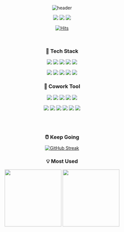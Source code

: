 <div align="center">

![header](https://capsule-render.vercel.app/api?type=waving&color=a277fe&height=250&section=header&text=Jaewon%20Jang&fontColor=cad1d9&fontSize=80&animation=fadeIn&fontAlignY=38&desc=%20&descAlignY=62&descAlign=62)

<p>
  <a href="https://velog.io/@jewon119/" target="_blank"><img src="https://img.shields.io/badge/Blog-007474?style=flat-square&logo=GitHub%20Sponsors&logoColor=white"/></a>
  <a href="mailto:jewon119@gmail.com" target="_blank"><img src="https://img.shields.io/badge/jewon119-EA4335?style=flat-square&logo=Gmail&logoColor=white"/></a>
  <a href="https://www.instagram.com/jewon119" target="_blank"><img src="https://img.shields.io/badge/Instagram-E4405F?style=flat-square&logo=Instagram&logoColor=white"/></a>
</p>

[![Hits](https://hits.seeyoufarm.com/api/count/incr/badge.svg?url=https%3A%2F%2Fgithub.com%2FJang-Jaewon&count_bg=%2379C83D&title_bg=%23555555&icon=&icon_color=%23E7E7E7&title=Visit&edge_flat=false)](https://hits.seeyoufarm.com)       

</div>

<br>


<div align="center">

###  💪 Tech Stack
<p>
  <img src="https://img.shields.io/badge/Python-3776AB?style=flat-square&logo=Python&logoColor=white"/>
  <img src="https://img.shields.io/badge/Django-092E20?style=flat-square&logo=Django&logoColor=white"/>
  <img src="https://img.shields.io/badge/FastAPI-009688?style=flat-square&logo=fastapi&logoColor=white"/>
  <img src="https://img.shields.io/badge/Typescripe-3178C6?style=flat-square&logo=Typescript&logoColor=white"/>
  <img src="https://img.shields.io/badge/NestJs-E0234E?style=flat-square&logo=nestjs&logoColor=white"/>
</p>
<p>  
  <img src="https://img.shields.io/badge/Mysql-4479A1?style=flat-square&logo=Mysql&logoColor=white"/>
  <img src="https://img.shields.io/badge/PostgreSQL-4169E1?style=flat-square&logo=Mysql&logoColor=white"/>
  <img src="https://img.shields.io/badge/Docker-2496ED?style=flat-square&logo=Docker&logoColor=white"/>
  <img src="https://img.shields.io/badge/AWS-232F3E?style=flat-square&logo=Amazon&logoColor=white"/>
  <img src="https://img.shields.io/badge/NGINX-009639?style=flat-square&logo=NGINX&logoColor=white"/>
</p>



###  🤝 Cowork Tool
<p>
  <img src="https://img.shields.io/badge/Git-F05032?style=flat-square&logo=Git&logoColor=white"/>
  <img src="https://img.shields.io/badge/GitHub-181717?style=flat-square&logo=GitHub&logoColor=white"/>
  <img src="https://img.shields.io/badge/Sourcetree-0052CC?style=flat-square&logo=Sourcetree&logoColor=white"/>
  <img src="https://img.shields.io/badge/Postman-FF6C37?style=flat-square&logo=Postman&logoColor=white"/>
  <img src="https://img.shields.io/badge/Swagger-85EA2D?style=flat-square&logo=Swagger&logoColor=white"/>  
</p>
<p>
  <img src="https://img.shields.io/badge/Jira-0052CC?style=flat-square&logo=Jira&logoColor=white"/>
  <img src="https://img.shields.io/badge/Notion-000000?style=flat-square&logo=Notion&logoColor=white"/>
  <img src="https://img.shields.io/badge/Slack-4A154B?style=flat-square&logo=Slack&logoColor=white"/>
  <img src="https://img.shields.io/badge/Trello-0052CC?style=flat-square&logo=Trello&logoColor=white"/>
  <img src="https://img.shields.io/badge/Asana-273347?style=flat-square&logo=Asana&logoColor=white"/>
  <img src="https://img.shields.io/badge/Figma-F24E1E?style=flat-square&logo=Figma&logoColor=white"/>
</p>

</div>

<br/>
<br/>

<h3 align="center">⏰ Keep Going</h3>
<p align="center">
  <a href="https://git.io/streak-stats">
    <img alt="GitHub Streak" src="https://streak-stats.demolab.com?user=Jang-Jaewon&theme=dark">
  </a>
</p>


<h3 align="center">💡 Most Used</h3>
<p align="center">
  <img height="180em" src="https://github-readme-stats.vercel.app/api?username=Jang-Jaewon&layout=compact&show_icons=true&show_owner=false&hide_title=true&theme=dark">
  <img height="180em" src="https://github-readme-stats.vercel.app/api/top-langs/?username=Jang-Jaewon&layout=compact&hide_title=true&show_icons=true&include_all_commits=true&theme=dark&hide=jupyter%20notebook">
</p>
